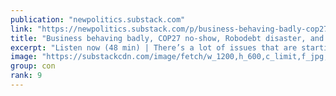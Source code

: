```yaml
---
publication: "newpolitics.substack.com"
link: "https://newpolitics.substack.com/p/business-behaving-badly-cop27-no"
title: "Business behaving badly, COP27 no-show, Robodebt disaster, and time to investigate News Corp"
excerpt: "Listen now (48 min) | There’s a lot of issues that are starting to build up in federal politics and with just a few more weeks of sitting days before the end of the year, the Labor government is tryin"
image: "https://substackcdn.com/image/fetch/w_1200,h_600,c_limit,f_jpg,q_auto:good,fl_progressive:steep/https%3A%2F%2Fbucketeer-e05bbc84-baa3-437e-9518-adb32be77984.s3.amazonaws.com%2Fpublic%2Fimages%2F064466f4-0629-4548-b7c6-1df817e0f2cd_800x450.jpeg"
group: con
rank: 9
---
```

